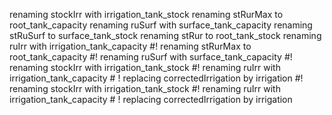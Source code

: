 renaming stockIrr with irrigation_tank_stock
renaming stRurMax to root_tank_capacity
renaming ruSurf with surface_tank_capacity
renaming stRuSurf to surface_tank_stock
renaming stRur to root_tank_stock
renaming ruIrr with irrigation_tank_capacity
            #! renaming stRurMax to root_tank_capacity
            #! renaming ruSurf with surface_tank_capacity
                #! renaming stockIrr with irrigation_tank_stock
    #! renaming ruIrr with irrigation_tank_capacity
                    # ! replacing correctedIrrigation by irrigation
                #! renaming stockIrr with irrigation_tank_stock
                #! renaming ruIrr with irrigation_tank_capacity
                # ! replacing correctedIrrigation by irrigation
